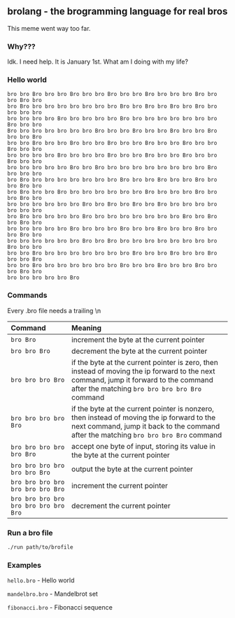 ## brolang - the brogramming language for real bros

This meme went way too far.

### Why???

Idk. I need help. It is January 1st. What am I doing with my life?

### Hello world

```bro
bro bro Bro bro bro Bro bro bro Bro bro bro Bro bro bro bro Bro bro bro Bro bro 
bro Bro bro bro bro bro bro bro bro Bro bro Bro bro Bro bro Bro bro bro bro bro 
bro bro bro bro Bro bro bro bro bro Bro bro bro bro bro bro bro bro Bro bro bro 
Bro bro bro bro bro bro bro Bro bro bro Bro bro bro Bro bro bro Bro bro bro Bro 
bro bro Bro bro bro Bro bro bro Bro bro bro Bro bro bro Bro bro bro Bro bro bro 
bro bro bro bro Bro bro bro bro Bro bro bro Bro bro bro Bro bro bro Bro bro bro 
bro bro bro bro bro Bro bro Bro bro bro bro bro bro bro bro bro Bro bro bro bro 
bro Bro bro bro bro bro bro bro bro Bro bro bro Bro bro bro Bro bro bro Bro bro 
bro Bro bro bro Bro bro bro bro bro bro bro Bro bro bro bro Bro bro bro Bro bro 
bro bro bro bro bro bro Bro bro Bro bro Bro bro Bro bro bro bro bro bro bro bro 
bro Bro bro bro bro bro Bro bro bro bro bro bro bro bro Bro bro Bro bro Bro bro 
bro bro bro bro bro Bro bro bro bro Bro bro bro Bro bro bro Bro bro bro Bro bro 
bro bro bro bro bro bro Bro bro Bro bro bro bro bro bro bro bro bro Bro bro bro 
bro bro Bro bro bro bro bro bro bro bro Bro bro bro Bro bro bro Bro bro bro Bro 
bro bro Bro bro bro bro bro bro bro Bro bro bro Bro bro bro Bro bro bro Bro bro 
bro bro bro bro bro Bro 
```

### Commands

Every .bro file needs a trailing \n

| Command                               | Meaning                                                      |
| :------------------------------------ | :----------------------------------------------------------- |
| `bro Bro`                             | increment the byte at the current pointer                    |
| `bro bro Bro`                         | decrement the byte at the current pointer                    |
| `bro bro bro Bro`                     | if the byte at the current pointer is zero, then instead of moving the ip forward to the next command, jump it forward to the command after the matching `bro bro bro bro Bro` command |
| `bro bro bro bro Bro`                 | if the byte at the current pointer is nonzero, then instead of moving the ip forward to the next command, jump it back to the command after the matching `bro bro bro Bro` command |
| `bro bro bro bro bro Bro`             | accept one byte of input, storing its value in the byte at the current pointer |
| `bro bro bro bro bro bro Bro`         | output the byte at the current pointer                       |
| `bro bro bro bro bro bro bro Bro`     | increment the current pointer                                |
| `bro bro bro bro bro bro bro bro Bro` | decrement the current pointer                                |

### Run a bro file

```bash
./run path/to/brofile
```

### Examples

`hello.bro` - Hello world

`mandelbro.bro` - Mandelbrot set

`fibonacci.bro` - Fibonacci sequence